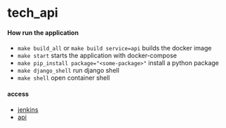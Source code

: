 # tech_api

#### How run the application
- `make build_all` or `make build service=api` builds the docker image
- `make start` starts the application with docker-compose
- `make pip_install package="<some-package>"` install a python package
- `make django_shell` run django shell
- `make shell` open container shell
#### access
- [jenkins](http://54.166.8.2:8080/)
- [api](http://54.166.8.2:8787/)

